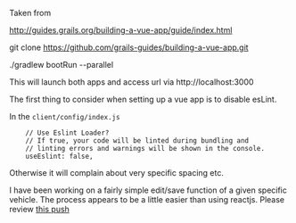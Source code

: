 Taken from 

http://guides.grails.org/building-a-vue-app/guide/index.html  

git clone https://github.com/grails-guides/building-a-vue-app.git

./gradlew bootRun --parallel 

This will launch both apps and access url via http://localhost:3000

The first thing to consider when setting up a vue app is to disable esLint.

In the `client/config/index.js` 

```
    // Use Eslint Loader?
    // If true, your code will be linted during bundling and
    // linting errors and warnings will be shown in the console.
    useEslint: false,
```

Otherwise it will complain about very specific spacing etc.

I have been working on a fairly simple edit/save function of a given specific vehicle. The process appears to be a little easier than using reactjs. Please review [this push](https://github.com/vahidhedayati/experiments/commit/5fefca620e7766012cb6d8a8e07bd348490bb673)



